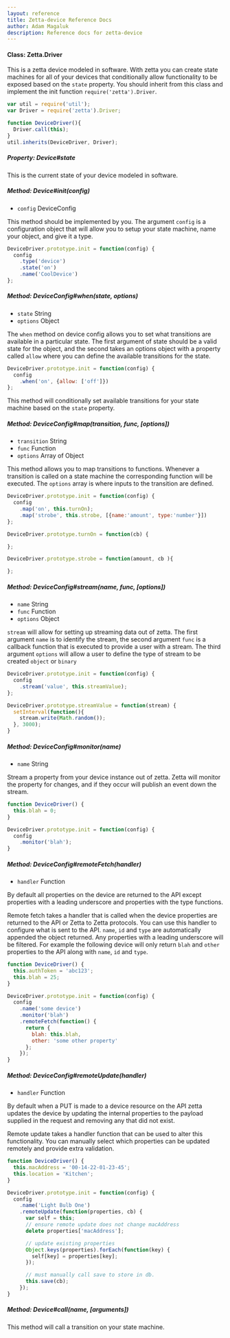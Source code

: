 ```yaml
---
layout: reference
title: Zetta-device Reference Docs
author: Adam Magaluk
description: Reference docs for zetta-device
---
```


#### Class: Zetta.Driver

This is a zetta device modeled in software. With zetta you can create state machines for all of your devices that conditionally allow functionality to be exposed based on the `state` property.
You should inherit from this class and implement the init function `require('zetta').Driver`.

```js
var util = require('util');
var Driver = require('zetta').Driver;

function DeviceDriver(){
  Driver.call(this);
}
util.inherits(DeviceDriver, Driver);
```

##### Property: Device#state

This is the current state of your device modeled in software.

##### Method: Device#init(config)

* `config` DeviceConfig

This method should be implemented by you. The argument `config` is a configuration object that will allow you to setup your state machine, name your object, and give it a type.

```js
DeviceDriver.prototype.init = function(config) {
  config
    .type('device')
    .state('on')
    .name('CoolDevice')
};

```

##### Method: DeviceConfig#when(state, options)

* `state` String
*  `options` Object

The `when` method on device config allows you to set what transitions are available in a particular state. The first argument of state should be a valid
state for the object, and the second takes an options object with a property called `allow` where you can define the available transitions for the state.

```js
DeviceDriver.prototype.init = function(config) {
  config
    .when('on', {allow: ['off']})
};
```

This method will conditionally set available transitions for your state machine based on the `state` property.

##### Method: DeviceConfig#map(transition, func, [options])

* `transition` String
* `func` Function
* `options` Array of Object

This method allows you to map transitions to functions. Whenever a transition is called on a state machine the corresponding function will be executed. The
`options` array is where inputs to the transition are defined.

```js
DeviceDriver.prototype.init = function(config) {
  config
    .map('on', this.turnOn);
    .map('strobe', this.strobe, [{name:'amount', type:'number'}])
};

DeviceDriver.prototype.turnOn = function(cb) {

};

DeviceDriver.prototype.strobe = function(amount, cb ){

};
```

##### Method: DeviceConfig#stream(name, func, [options])

* `name` String
* `func` Function
* `options` Object

`stream` will allow for setting up streaming data out of zetta. The first argument `name` is to identify the stream, the second argument `func` is a callback function
that is executed to provide a user with a stream. The third argument `options` will allow a user to define the type of stream to be created `object` or `binary`

```js
DeviceDriver.prototype.init = function(config) {
  config
    .stream('value', this.streamValue);
};

DeviceDriver.prototype.streamValue = function(stream) {
  setInterval(function(){
    stream.write(Math.random());
  }, 3000);
}
```


##### Method: DeviceConfig#monitor(name)

* `name` String

Stream a property from your device instance out of zetta. Zetta will monitor the property for changes, and if they occur will publish an event down the stream.

```js
function DeviceDriver() {
  this.blah = 0;
}

DeviceDriver.prototype.init = function(config) {
  config
    .monitor('blah');
}
```

##### Method: DeviceConfig#remoteFetch(handler)

* `handler` Function


By default all properties on the device are returned to the API except properties with a leading underscore and properties with the type functions.

Remote fetch takes a handler that is called when the device properties are returned to the API or Zetta to Zetta protocols. You can use this handler to configure what is sent to the API. `name`, `id` and `type` are automatically appended the object returned. Any properties with a leading underscore will be filtered. For example the following device will only return `blah` and `other` properties to the API along with `name`, `id` and `type`.

```js
function DeviceDriver() {
  this.authToken = 'abc123';
  this.blah = 25;
}

DeviceDriver.prototype.init = function(config) {
  config
    .name('some device')
    .monitor('blah')
    .remoteFetch(function() {
      return {
        blah: this.blah,
        other: 'some other property'
      };
    });
}

```

##### Method: DeviceConfig#remoteUpdate(handler)

* `handler` Function

By default when a PUT is made to a device resource on the API zetta updates the device by updating the internal properties to the payload supplied in the request and removing any that did not exist.

Remote update takes a handler function that can be used to alter this functionality. You can manually select which properties can be updated remotely and provide extra validation.

```js
function DeviceDriver() {
  this.macAddress = '00-14-22-01-23-45';
  this.location = 'Kitchen';
}

DeviceDriver.prototype.init = function(config) {
  config
    .name('Light Bulb One')
    .remoteUpdate(function(properties, cb) {
      var self = this;
      // ensure remote update does not change macAddress
      delete properties['macAddress'];

      // update existing properties
      Object.keys(properties).forEach(function(key) {
        self[key] = properties[key];
      });

      // must manually call save to store in db.
      this.save(cb);
    });
}

```


##### Method: Device#call(name, [arguments])

This method will call a transition on your state machine.
